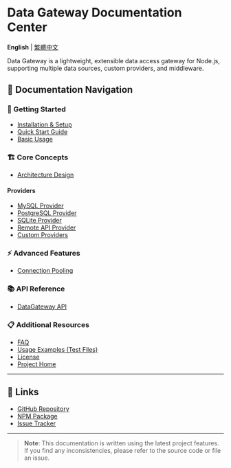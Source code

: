 # Data Gateway Documentation Center

**English** | [繁體中文](./README.md)

Data Gateway is a lightweight, extensible data access gateway for Node.js, supporting multiple data sources, custom providers, and middleware.

## 📖 Documentation Navigation

### 🚀 Getting Started
- [Installation & Setup](./guides/installation.en.md)
- [Quick Start Guide](./guides/quick-start.en.md)
- [Basic Usage](./guides/basic-usage.en.md)

### 🏗️ Core Concepts
- [Architecture Design](./core/architecture.en.md)

#### Providers
- [MySQL Provider](./providers/mysql.en.md)
- [PostgreSQL Provider](./providers/postgresql.en.md)
- [SQLite Provider](./providers/sqlite.en.md)
- [Remote API Provider](./providers/remote.en.md)
- [Custom Providers](./providers/custom.en.md)

### ⚡ Advanced Features
- [Connection Pooling](./advanced/connection-pooling.en.md)

### 📚 API Reference
- [DataGateway API](./api/data-gateway.en.md)

### 📋 Additional Resources
- [FAQ](./faq.en.md)
- [Usage Examples (Test Files)](../src/__tests__)
- [License](../LICENSE)
- [Project Home](../README.md)

---

## 🔗 Links

- [GitHub Repository](https://github.com/wfp99/data-gateway)
- [NPM Package](https://www.npmjs.com/package/@wfp99/data-gateway)
- [Issue Tracker](https://github.com/wfp99/data-gateway/issues)

---

> **Note**: This documentation is written using the latest project features. If you find any inconsistencies, please refer to the source code or file an issue.